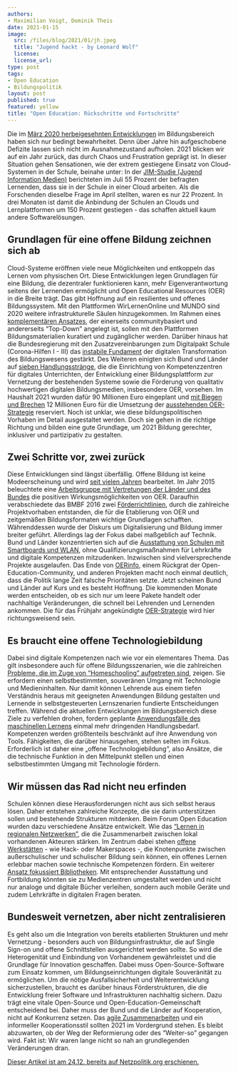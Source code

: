 ```yaml
---
authors:
- Maximilian Voigt, Dominik Theis
date: 2021-01-15
image:
  src: /files/blog/2021/01/jh.jpeg 
  title: "Jugend hackt - by Leonard Wolf"
  license:
  license_url:
type: post
tags:
- Open Education
- Bildungspolitik
layout: post
published: true
featured: yellow
title: "Open Education: Rückschritte und Fortschritte"
---
```


Die im [März 2020 herbeigesehnten Entwicklungen](https://www.freitag.de/autoren/der-freitag/bildung-in-krisenzeiten) im Bildungsbereich haben sich nur bedingt bewahrheitet. Denn über Jahre hin aufgeschobene Defizite lassen sich nicht im Ausnahmezustand aufholen. 2021 blicken wir auf ein Jahr zurück, das durch Chaos und Frustration geprägt ist. In dieser Situation gehen Sensationen, wie der extrem gestiegene Einsatz von Cloud-Systemen in der Schule, beinahe unter: In der [JIM-Studie (Jugend Information Medien)](https://www.mpfs.de/fileadmin/files/Presse/2020/PM_JIM-2020-Homeschooling.pdf) berichteten im Juli 55 Prozent der befragten Lernenden, dass sie in der Schule in einer Cloud arbeiten. Als die Forschenden dieselbe Frage im April stellten, waren es nur 22 Prozent. In drei Monaten ist damit die Anbindung der Schulen an Clouds und Lernplattformen um 150 Prozent gestiegen - das schaffen aktuell kaum andere Softwarelösungen. 
## Grundlagen für eine offene Bildung zeichnen sich ab
Cloud-Systeme eröffnen viele neue Möglichkeiten und entkoppeln das Lernen vom physischen Ort. Diese Entwicklungen legen Grundlagen für eine Bildung, die dezentraler funktionieren kann, mehr Eigenverantwortung seitens der Lernenden ermöglicht und Open Educational Resources (OER) in die Breite trägt. Das gibt Hoffnung auf ein resilientes und offenes Bildungssystem. Mit den Plattformen WirLernenOnline und MUNDO sind 2020 weitere infrastrukturelle Säulen hinzugekommen. Im Rahmen eines [komplementären Ansatzes](https://fragdenstaat.de/anfrage/informationen-zum-projekt-sodix-bzw-der-plattform-mundo/#nachricht-531269), der einerseits communitybasiert und andererseits “Top-Down” angelegt ist, sollen mit den Plattformen Bildungsmaterialien kuratiert und zugänglicher werden. Darüber hinaus hat die Bundesregierung mit den Zusatzvereinbarungen zum Digitalpakt Schule (Corona-Hilfen I - III) das [instabile Fundament](https://buendnis-freie-bildung.de/2019/02/26/digitalpakt-schule-zu-kurz-gedacht/) der digitalen Transformation des Bildungswesens gestärkt. Des Weiteren einigten sich Bund und Länder auf [sieben Handlungsstränge](https://www.bmbf.de/de/karliczek-bund-und-laender-bringen-gemeinsam-digitalisierung-der-schulen-voran-12563.html), die die Einrichtung von Kompetenzzentren für digitales Unterrichten, der Entwicklung einer Bildungsplattform zur Vernetzung der bestehenden Systeme sowie die Förderung von qualitativ hochwertigen digitalen Bildungsmedien, insbesondere OER, vorsehen. Im Haushalt 2021 wurden dafür 90 Millionen Euro eingeplant und [mit Biegen und Brechen](https://netzpolitik.org/2020/haushalt-2021-zwoelf-millionen-euro-fuer-open-educational-ressources-ein-tropfen-auf-dem-heissen-stein/) 12 Millionen Euro für die Umsetzung der  [ausstehenden OER-Strategie](https://okfn.de/blog/2020/09/open-education-strategie-unser-vorschlag/) reserviert. Noch ist unklar, wie diese bildungspolitischen Vorhaben im Detail ausgestaltet werden. Doch sie gehen in die richtige Richtung und bilden eine gute Grundlage, um 2021 Bildung gerechter, inklusiver und partizipativ zu gestalten. 
## Zwei Schritte vor, zwei zurück
Diese Entwicklungen sind längst überfällig. Offene Bildung ist keine Modeerscheinung und wird [seit vielen Jahren](https://open-educational-resources.de/tag/oer-geschichten/) bearbeitet. Im Jahr 2015 beleuchtete eine [Arbeitsgruppe mit Vertretungen der Länder und des Bundes](https://open-educational-resources.de/bmbf-und-kmk-veroeffentlichen-papier-zu-oer/) die positiven Wirkungsmöglichkeiten von OER. Daraufhin verabschiedete das BMBF 2016 zwei [Förderrichtlinien](https://www.bmbf.de/foerderungen/bekanntmachung-1132.html), durch die zahlreiche Projektvorhaben entstanden, die für die Etablierung von OER und zeitgemäßen Bildungsformaten wichtige Grundlagen schafften. Währenddessen wurde der Diskurs um Digitalisierung und Bildung immer breiter geführt. Allerdings lag der Fokus dabei maßgeblich auf Technik. Bund und Länder konzentrierten sich auf die [Ausstattung von Schulen mit Smartboards und WLAN](https://buendnis-freie-bildung.de/2019/05/17/wie-bildung-nicht-digitalisiert-werden-sollte-recap-zur-republica-2019/), ohne Qualifizierungsmaßnahmen für Lehrkräfte und digitale Kompetenzen mitzudenken. Inzwischen sind vielversprechende Projekte ausgelaufen. Das Ende von [OERinfo](https://open-educational-resources.de/), einem Rückgrat der Open-Education-Community, und anderen Projekten macht noch einmal deutlich, dass die Politik lange Zeit falsche Prioritäten setzte. 
Jetzt scheinen Bund und Länder auf Kurs und es besteht Hoffnung. Die kommenden Monate werden entscheiden, ob es sich nur um leere Pakete handelt oder nachhaltige Veränderungen, die schnell bei Lehrenden und Lernenden ankommen. Die für das Frühjahr angekündigte [OER-Strategie](https://buendnis-freie-bildung.de/2020/09/11/unser-vorschlag-fuer-die-umfassende-oer-strategie/) wird hier richtungsweisend sein. 
## Es braucht eine offene Technologiebildung
Dabei sind digitale Kompetenzen nach wie vor ein elementares Thema. Das gilt insbesondere auch für offene Bildungsszenarien, wie die zahlreichen [Probleme, die im Zuge von “Homeschooling” aufgetreten sind](https://hildok.bsz-bw.de/frontdoor/index/index/docId/1078), zeigen. Sie erfordern einen selbstbestimmten, souveränen Umgang mit Technologie und Medieninhalten. Nur damit können Lehrende aus einem tiefen Verständnis heraus mit geeigneten Anwendungen Bildung gestalten und Lernende in selbstgesteuerten Lernszenarien fundierte Entscheidungen treffen. Während die aktuellen Entwicklungen im Bildungsbereich diese Ziele zu verfehlen drohen, fordern geplante [Anwendungsfälle des maschinellen Lernens](https://education.forum-open.de/groups/fg4.html) einmal mehr dringenden Handlungsbedarf. Kompetenzen werden größtenteils beschränkt auf ihre Anwendung von Tools. Fähigkeiten, die darüber hinausgehen, stehen selten im Fokus. Erforderlich ist daher eine „offene Technologiebildung“, also Ansätze, die die technische Funktion in den Mittelpunkt stellen und einen selbstbestimmten Umgang mit Technologie fördern. 
## Wir müssen das Rad nicht neu erfinden
Schulen können diese Herausforderungen nicht aus sich selbst heraus lösen. Daher entstehen zahlreiche Konzepte, die sie darin unterstützen sollen und bestehende Strukturen mitdenken. Beim Forum Open Education wurden dazu verschiedene Ansätze entwickelt. Wie das [“Lernen in regionalen Netzwerken”](https://education.forum-open.de/groups/fg3.html), die die Zusammenarbeit zwischen lokal vorhandenen Akteuren stärken. Im Zentrum dabei stehen [offene Werkstätten](https://www.offene-werkstaetten.org) - wie Hack- oder Makerspaces -, die Knotenpunkte zwischen außerschulischer und schulischer Bildung sein können, ein offenes Lernen erlebbar machen sowie technische Kompetenzen fördern.
Ein weiterer [Ansatz fokussiert Bibliotheken](https://education.forum-open.de/groups/fg1.html). Mit entsprechender Ausstattung und Fortbildung könnten sie zu Medienzentren umgestaltet werden und nicht nur analoge und digitale Bücher verleihen, sondern auch mobile Geräte und zudem Lehrkräfte in digitalen Fragen beraten. 
## Bundesweit vernetzen, aber nicht zentralisieren 
Es geht also um die Integration von bereits etablierten Strukturen und mehr Vernetzung - besonders auch von Bildungsinfrastruktur, die auf Single Sign-on und offene Schnittstellen ausgerichtet werden sollte. So wird die Heterogenität und Einbindung von Vorhandenem gewährleistet und die Grundlage für Innovation geschaffen. Dabei muss Open-Source-Software zum Einsatz kommen, um Bildungseinrichtungen digitale Souveränität zu ermöglichen. 
Um die nötige Ausfallsicherheit und Weiterentwicklung sicherzustellen, braucht es darüber hinaus Förderstrukturen, die die Entwicklung freier Software und Infrastrukturen nachhaltig sichern. Dazu trägt eine vitale Open-Source und Open-Education-Gemeinschaft entscheidend bei. Daher muss der Bund und die Länder auf Kooperation, nicht auf Konkurrenz setzen. Das [agile Zusammenarbeiten](https://buendnis-freie-bildung.de/2020/09/18/wirlernenonline-mundo-bitte-gemeinsam/) und ein informeller Kooperationsstil sollten 2021 im Vordergrund stehen. Es bleibt abzuwarten, ob der Weg der Reformierung oder des “Weiter-so” gegangen wird. Fakt ist: Wir waren lange nicht so nah an grundlegenden Veränderungen dran. 

[Dieser Artikel ist am 24.12. bereits auf Netzpolitik.org erschienen.](https://netzpolitik.org/2020/open-education-rueckschritte-und-fortschritte/)

